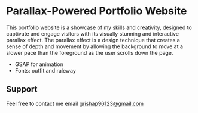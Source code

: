 #  Parallax-Powered Portfolio Website

 This portfolio website is a showcase of my skills and creativity, designed to captivate and engage visitors with its visually stunning and interactive parallax effect. The parallax effect is a design technique that creates a sense of depth and movement by allowing the background to move at a slower pace than the foreground as the user scrolls down the page. 

 - GSAP for animation
 - Fonts: outfit and raleway


## Support

Feel free to contact me email grishap96123@gmail.com

